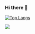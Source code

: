 ### Hi there 👋

<!--
**orwastaif/orwastaif** is a ✨ _special_ ✨ repository because its `README.md` (this file) appears on your GitHub profile.

Here are some ideas to get you started:


- 🌱 I’m currently learning HTML , CSS, JavaScript and PHP 
-->

[![Top Langs](https://github-readme-stats.vercel.app/api/top-langs/?username=orwastaif&langs_count=8&layout=compact)](https://github.com/orwastaif)

<img src= "https://github-readme-stats.vercel.app/api?username=orwastaif&&show_icons=true&title_color=darkred&icon_color=white&text_color=bbbbb&bg_color=bbbbbb">
